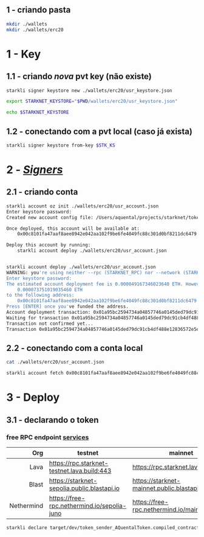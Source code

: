 ## 1 - criando pasta

```sh
mkdir ./wallets
mkdir ./wallets/erc20
```

# 1 - Key

## 1.1 - criando _nova_ pvt key (não existe)

```sh
starkli signer keystore new ./wallets/erc20/usr_keystore.json

export STARKNET_KEYSTORE="$PWD/wallets/erc20/usr_keystore.json"

echo $STARKNET_KEYSTORE
```

## 1.2 - conectando com a pvt local (caso já exista)

```sh
starkli signer keystore from-key $STK_KS
```

# 2 - [_Signers_](https://book.starkli.rs/signers)

## 2.1 - criando conta

```sh
starkli account oz init ./wallets/erc20/usr_account.json
Enter keystore password:
Created new account config file: /Users/aquental/projects/starknet/token-sender-erc20-basecamp2/wallets/erc20/usr_account.json

Once deployed, this account will be available at:
    0x00c8101fa47aaf8aee8942e042aa102f9be6fe4049fc88c301d0bf8211dc6479

Deploy this account by running:
    starkli account deploy ./wallets/erc20/usr_account.json


starkli account deploy ./wallets/erc20/usr_account.json
WARNING: you're using neither --rpc (STARKNET_RPC) nor --network (STARKNET_NETWORK). The `sepolia` network is used by default. See https://book.starkli.rs/providers for more details.
Enter keystore password:
The estimated account deployment fee is 0.000049167346023640 ETH. However, to avoid failure, fund at least:
    0.000073751019035460 ETH
to the following address:
    0x00c8101fa47aaf8aee8942e042aa102f9be6fe4049fc88c301d0bf8211dc6479
Press [ENTER] once you've funded the address.
Account deployment transaction: 0x01a95bc2594734a04857746a0145ded79dc91cb4df488e12836572e5e0b143cb
Waiting for transaction 0x01a95bc2594734a04857746a0145ded79dc91cb4df488e12836572e5e0b143cb to confirm. If this process is interrupted, you will need to run `starkli account fetch` to update the account file.
Transaction not confirmed yet...
Transaction 0x01a95bc2594734a04857746a0145ded79dc91cb4df488e12836572e5e0b143cb confirmed
```

## 2.2 - conectando com a conta local

```sh
cat ./wallets/erc20/usr_account.json

starkli account fetch 0x00c8101fa47aaf8aee8942e042aa102f9be6fe4049fc88c301d0bf8211dc6479 --rpc <???> --output ./wallets/erc20/usr_account.json
```

# 3 - Deploy

## 3.1 - declarando o token

### free RPC endpoint [services](https://www.starknet.io/fullnodes-rpc-services/)

|        Org | testnet                                     | mainnet                                     |
| ---------: | ------------------------------------------- | ------------------------------------------- |
|       Lava | https://rpc.starknet-testnet.lava.build:443 | https://rpc.starknet.lava.build:443         |
|      Blast | https://starknet-sepolia.public.blastapi.io | https://starknet-mainnet.public.blastapi.io |
| Nethermind | https://free-rpc.nethermind.io/sepolia-juno | https://free-rpc.nethermind.io/mainnet-juno |

```sh
starkli declare target/dev/token_sender_AQuentalToken.compiled_contract_class.json --rpc
```

